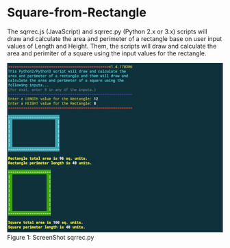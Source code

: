 # Square-from-Rectangle

The sqrrec.js (JavaScript) and sqrrec.py (Python 2.x or 3.x) scripts will draw and calculate the area and perimeter of a rectangle base on user input values of Length and Height.  Them, the scripts will draw and calculate the area and perimiter of a square using the input values for the rectangle.

![ScreenShot](sqrrec.py_screenshot.png)
<br />Figure 1: ScreenShot sqrrec.py
